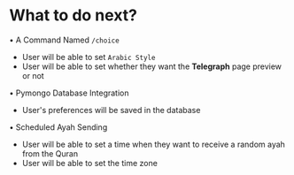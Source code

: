 # What to do next?

• A Command Named `/choice`
- User will be able to set `Arabic Style`
- User will be able to set whether they want the **Telegraph** page preview or not


• Pymongo Database Integration
- User's preferences will be saved in the database


• Scheduled Ayah Sending
- User will be able to set a time when they want to receive a random ayah from the Quran
- User will be able to set the time zone